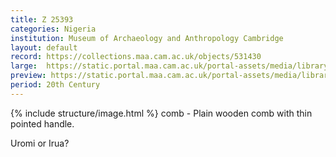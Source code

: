 ```yaml
---
title: Z 25393
categories: Nigeria
institution: Museum of Archaeology and Anthropology Cambridge
layout: default
record: https://collections.maa.cam.ac.uk/objects/531430
large:  https://static.portal.maa.cam.ac.uk/portal-assets/media/library_images/web/671704_Z_25393_001.jpg
preview: https://static.portal.maa.cam.ac.uk/portal-assets/media/library_images/thumbnail/671704_Z_25393_001.jpg
period: 20th Century
---
```

{% include structure/image.html %}
comb - Plain wooden comb with thin pointed handle.

Uromi or Irua?
